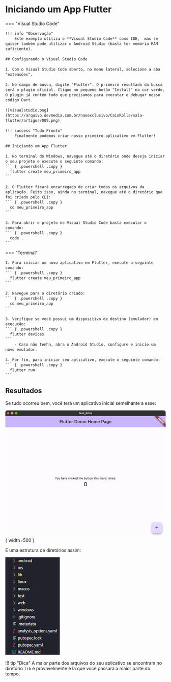 # Iniciando um App Flutter

=== "Visual Studio Code"

    !!! info "Observação" 
        Este exemplo utiliza o **Visual Studio Code** como IDE,  mas se quiser também pode utilizar o Android Studio (basta ter memória RAM suficiente).

    ## Configurando o Visual Studio Code

    1. Com o Visual Studio Code aberto, no menu lateral, selecione a aba "extensões".

    2. No campo de busca, digite "Flutter". O primeiro resultado da busca será o plugin oficial. Clique no pequeno botão "Install" na cor verde. O plugin já contém tudo que precisamos para executar e debugar nosso código Dart.

    ![visualstudio.png](https://arquivo.devmedia.com.br/naoexclusivo/CaioRolla/sala-flutter/artigos/009.png)

    !!! success "Tudo Pronto" 
        Finalmente podemos criar nosso primeiro aplicativo em Flutter!

    ## Iniciando um App Flutter

    1. No terminal do Windows, navegue até o diretório onde deseja iniciar o seu projeto e execute o seguinte comando:   
    ``` { .powershell .copy }
      flutter create meu_primeiro_app
    ```
    
    2. O Flutter ficará encarregado de criar todos os arquivos da aplicação. Feito isso, ainda no terminal, navegue até o diretório que foi criado pelo CLI: 
    ``` { .powershell .copy }
      cd meu_primeiro_app
    ```

    3. Para abrir o projeto no Visual Studio Code basta executar o comando:
    ``` { .powershell .copy }
      code .
    ```

=== "Terminal"

    1. Para iniciar um novo aplicativo em Flutter, execute o seguinte comando:
    ``` { .powershell .copy }
      flutter create meu_primeiro_app
    ```

    2. Navegue para o diretório criado:
    ``` { .powershell .copy }
      cd meu_primeiro_app
    ```

    3. Verifique se você possuí um dispositivo de destino (emulador) em execução:
    ``` { .powershell .copy }
      flutter devices
    ```
        - Caso não tenha, abra o Android Studio, configure e inicie um novo emulador.

    4. Por fim, para iniciar seu aplicativo, execute o seguinte comando:
    ``` { .powershell .copy }
      flutter run
    ```

## Resultados

Se tudo ocorreu bem, você terá um aplicativo inicial semelhante a esse:

![Aplicativo inicial Flutter](./assets/app_demo.png){ width=500 }

E uma estrutura de diretórios assim:

![Estrutura de pastas de um app Flutter](./assets/lista_de_diretorios.png)

!!! tip "Dica"
    A maior parte dos arquivos do seu aplicativo se encontram no diretório `lib` e provavelmente é la que você passará a maior parte do tempo.
